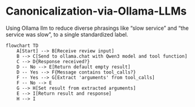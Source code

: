 # Canonicalization-via-Ollama-LLMs
Using Ollama llm to reduce diverse phrasings like “slow service” and “the service was slow”, to a single standardized label.
```mermaid
flowchart TD
    A[Start] --> B[Receive review input]
    B --> C[Send to ollama.chat with Qwen3 model and tool function]
    C --> D{Response received?}
    D -- No --> E[Return default empty result]
    D -- Yes --> F{Message contains tool_calls?}
    F -- Yes --> G[Extract 'arguments' from tool_calls]
    F -- No --> E
    G --> H[Set result from extracted arguments]
    E --> I[Return result and response]
    H --> I
```
